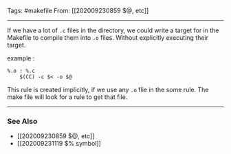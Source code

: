 Tags: #makefile 
From: [[202009230859 $@, etc]]

---
If we have a lot of `.c` files in the directory, we could write a target for in the Makefile to compile them into `.o` files. Without explicitly executing their target.

example :
```make
%.o : %.c
	$(CC) -c $< -o $@

```

 This rule is created implicitly, if we use any `.o` flie in the some rule. The make file will look for a rule to get that file.

---
### See Also
- [[202009230859 $@, etc]]
- [[202009231119 $% symbol]]